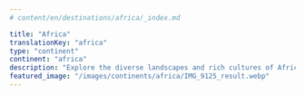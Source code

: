 ```yaml
---
# content/en/destinations/africa/_index.md

title: "Africa"
translationKey: "africa"
type: "continent"
continent: "africa"
description: "Explore the diverse landscapes and rich cultures of Africa, from the Sahara Desert to the savannas of the Serengeti"
featured_image: "/images/continents/africa/IMG_9125_result.webp"
---
```

